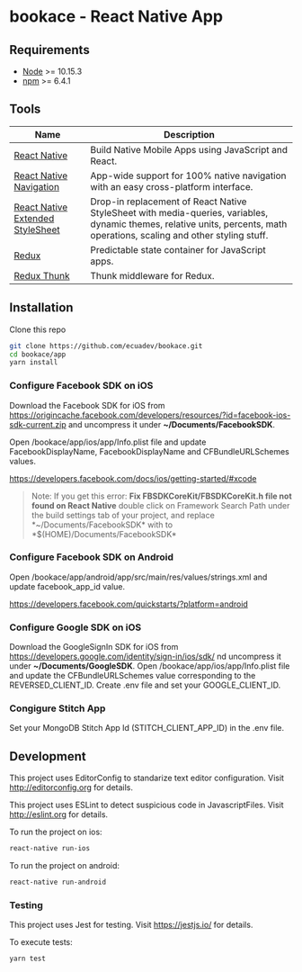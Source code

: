 # bookace - React Native App

## Requirements
- [Node](https://nodejs.org/) >= 10.15.3
- [npm](https://npmjs.com) >= 6.4.1

## Tools
| Name             | Description   |
| -------------- |--------------|
| [React Native](https://facebook.github.io/react-native/) |  Build Native Mobile Apps using JavaScript and React. |
| [React Native Navigation](https://github.com/wix/react-native-navigation) | App-wide support for 100% native navigation with an easy cross-platform interface. |
| [React Native Extended StyleSheet](https://github.com/vitalets/react-native-extended-stylesheet) | Drop-in replacement of React Native StyleSheet with media-queries, variables, dynamic themes, relative units, percents, math operations, scaling and other styling stuff. |
| [Redux](https://nodejs.org/) | Predictable state container for JavaScript apps. |
| [Redux Thunk](https://github.com/wix/react-native-navigation) | Thunk middleware for Redux. |

## Installation

Clone this repo

```sh
git clone https://github.com/ecuadev/bookace.git
cd bookace/app
yarn install
```

### Configure Facebook SDK on iOS

Download the Facebook SDK for iOS from https://origincache.facebook.com/developers/resources/?id=facebook-ios-sdk-current.zip and uncompress it under __~/Documents/FacebookSDK__.

Open /bookace/app/ios/app/Info.plist file and update FacebookDisplayName, FacebookDisplayName and CFBundleURLSchemes values.

https://developers.facebook.com/docs/ios/getting-started/#xcode

> Note: If you get this error: **Fix FBSDKCoreKit/FBSDKCoreKit.h file not found on React Native** double click on Framework Search Path under the build settings tab of your project, and replace \*~/Documents/FacebookSDK\* with to \*$(HOME)/Documents/FacebookSDK\*

### Configure Facebook SDK on Android
Open /bookace/app/android/app/src/main/res/values/strings.xml and update facebook_app_id value.

https://developers.facebook.com/quickstarts/?platform=android

### Configure Google SDK on iOS

Download the GoogleSignIn SDK for iOS from https://developers.google.com/identity/sign-in/ios/sdk/ nd uncompress it under __~/Documents/GoogleSDK__.
Open /bookace/app/ios/app/Info.plist file and update the CFBundleURLSchemes value corresponding to the REVERSED_CLIENT_ID.
Create .env file and set your GOOGLE_CLIENT_ID.

### Congigure Stitch App

Set your MongoDB Stitch App Id (STITCH_CLIENT_APP_ID) in the .env file.

## Development

This project uses EditorConfig to standarize text editor configuration.
Visit http://editorconfig.org for details.

This project uses ESLint to detect suspicious code in JavascriptFiles.
Visit http://eslint.org for details.

To run the project on ios:
```sh
react-native run-ios
```

To run the project on android:
```sh
react-native run-android
```

### Testing

This project uses Jest for testing.
Visit https://jestjs.io/ for details.

To execute tests:

```bash
yarn test
```
